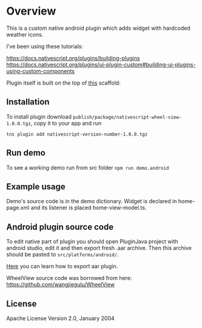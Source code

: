 # Overview

This is a custom native android plugin which adds widget with hardcoded weather icons.

I've been using these tutorials:

https://docs.nativescript.org/plugins/building-plugins
https://docs.nativescript.org/plugins/ui-plugin-custom#building-ui-plugins-using-custom-components

Plugin itself is built on the top of [this](https://github.com/NativeScript/nativescript-plugin-seed) scaffold:


## Installation

To install plugin download `publish/package/nativescript-wheel-view-1.0.0.tgz`, copy it to your app and run
```
tns plugin add nativescript-version-number-1.0.0.tgz
```

## Run demo

To see a working demo run from src folder `npm run demo.android`

## Example usage

Demo's source code is in the demo dictionary. Widget is declared in home-page.xml and its listener is placed home-view-model.ts.

## Android plugin source code

To edit native part of plugin you should open PluginJava project with android studio, edit it and then export fresh .aar archive.
Then this archive should be pasted to `src/platforms/android/`.

[Here](https://developer.android.com/studio/projects/android-library) you can learn how to export aar plugin.

WheelView source code was borrowed from here:
https://github.com/wangjiegulu/WheelView
    
## License

Apache License Version 2.0, January 2004
